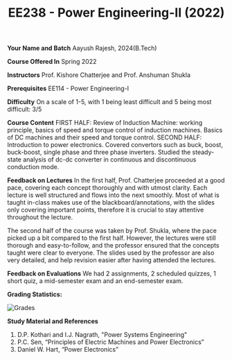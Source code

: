 ﻿---
layout: page
title: EE238 - Power Engineering-II (2022)
cover-img: assets/img/Cover_study.jpg
thumbnail-img: ""
share-img: ""
comments: true
tags: [Academic, Elective, Minor]
---




**Your Name and Batch**
Aayush Rajesh, 2024(B.Tech)


**Course Offered In**
Spring 2022


**Instructors**
Prof. Kishore Chatterjee and Prof. Anshuman Shukla


**Prerequisites**
EE114 - Power Engineering-I


**Difficulty**
On a scale of 1-5, with 1 being least difficult and 5 being most difficult: 3/5


**Course Content**
FIRST HALF:
Review of Induction Machine: working principle, basics of speed and torque control of induction machines. Basics of DC machines and their speed and torque control. 
SECOND HALF:
Introduction to power electronics. Covered convertors such as buck, boost, buck-boost, single phase and three phase inverters. Studied the steady-state analysis of dc-dc converter in continuous and discontinuous conduction mode.


**Feedback on Lectures**
In the first half, Prof. Chatterjee proceeded at a good pace, covering each concept thoroughly and with utmost clarity. Each lecture is well structured and flows into the next smoothly. Most of what is taught in-class makes use of the blackboard/annotations, with the slides only covering important points, therefore it is crucial to stay attentive throughout the lecture.


The second half of the course was taken by Prof. Shukla, where the pace picked up a bit compared to the first half. However, the lectures were still thorough and easy-to-follow, and the professor ensured that the concepts taught were clear to everyone. The slides used by the professor are also very detailed, and help revision easier after having attended the lectures.


**Feedback on Evaluations**
We had 2 assignments, 2 scheduled quizzes, 1 short quiz, a mid-semester exam and an end-semester exam.

**Grading Statistics:** 

![Grades](EE238_grades.png)


**Study Material and References**
1. D.P. Kothari and I.J. Nagrath, "Power Systems Engineering"
2. P.C. Sen, “Principles of Electric Machines and Power Electronics”
3. Daniel W. Hart, “Power Electronics”

